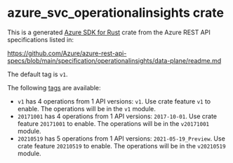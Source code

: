# azure_svc_operationalinsights crate

This is a generated [Azure SDK for Rust](https://github.com/Azure/azure-sdk-for-rust) crate from the Azure REST API specifications listed in:

https://github.com/Azure/azure-rest-api-specs/blob/main/specification/operationalinsights/data-plane/readme.md

The default tag is `v1`.

The following [tags](https://github.com/Azure/azure-sdk-for-rust/blob/main/services/tags.md) are available:

- `v1` has 4 operations from 1 API versions: `v1`. Use crate feature `v1` to enable. The operations will be in the `v1` module.
- `20171001` has 4 operations from 1 API versions: `2017-10-01`. Use crate feature `20171001` to enable. The operations will be in the `v20171001` module.
- `20210519` has 5 operations from 1 API versions: `2021-05-19_Preview`. Use crate feature `20210519` to enable. The operations will be in the `v20210519` module.